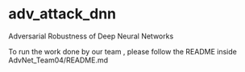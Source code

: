 # adv_attack_dnn
Adversarial Robustness of Deep Neural Networks

To run the work done by our team , please follow the README inside AdvNet_Team04/README.md
